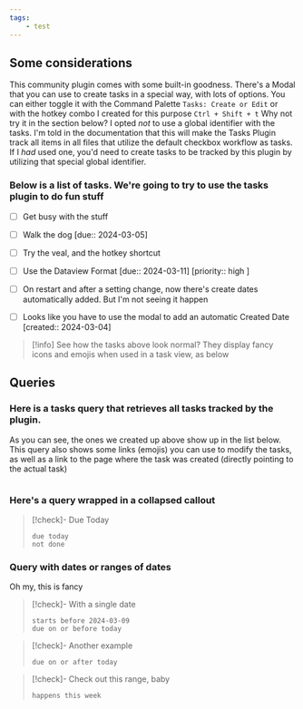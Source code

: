 ```yaml
---
tags:
    - test
---
```



## Some considerations
This community plugin comes with some built-in goodness.  There's a Modal that you can use to create tasks in a special way, with lots of options.  You can either toggle it with the Command Palette `Tasks: Create or Edit` or with the hotkey combo I created for this purpose `Ctrl + Shift + t`
Why not try it in the section below?
I opted _not_ to use a global identifier with the tasks.  I'm told in the documentation that this will make the Tasks Plugin track all items in all files that utilize the default checkbox workflow as tasks.  If I _had_ used one, you'd need to create tasks to be tracked by this plugin by utilizing that special global identifier.

### Below is a list of tasks.  We're going to try to use the tasks plugin to do fun stuff

- [ ] Get busy with the stuff
- [ ] Walk the dog  [due:: 2024-03-05]
- [ ] Try the veal, and the hotkey shortcut
- [ ] Use the Dataview Format  [due:: 2024-03-11] [priority:: high ]
- [ ] On restart and after a setting change, now there's create dates automatically added.  But I'm not seeing it happen
- [ ] Looks like you have to use the modal to add an automatic Created Date  [created:: 2024-03-04]



> [!info] 
> See how the tasks above look normal?  They display fancy icons and emojis when used in a task view, as below



## Queries
### Here is a tasks query that retrieves all tasks tracked by the plugin. 
As you can see, the ones we created up above show up in the list below.  This query also shows some links (emojis) you can use to modify the tasks, as well as a link to the page where the task was created (directly pointing to the actual task)

```tasks
```



### Here's a query wrapped in a collapsed callout
>[!check]- Due Today
>```tasks
>due today
>not done


### Query with dates or ranges of dates
Oh my, this is fancy
>[!check]- With a single date
>```tasks
>starts before 2024-03-09
>due on or before today

>[!check]- Another example
>```tasks
>due on or after today

>[!check]- Check out this range, baby
>```tasks
>happens this week
